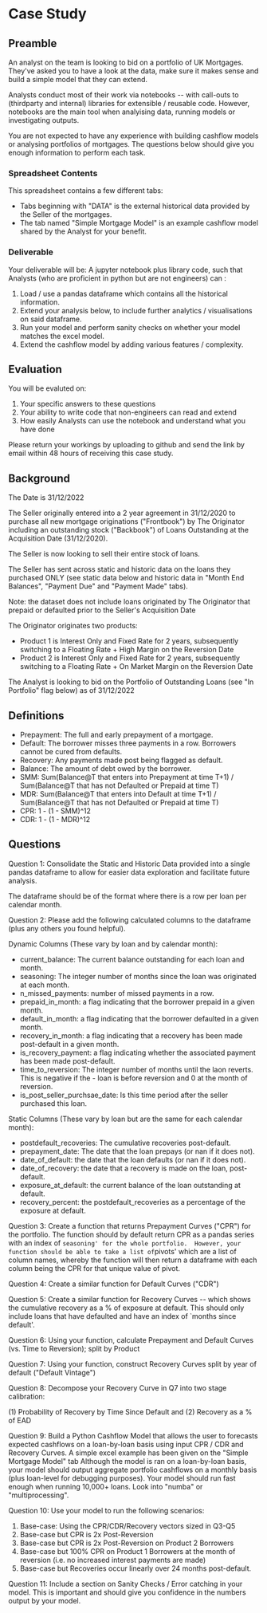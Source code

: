 # Case Study

## Preamble

An analyst on the team is looking to bid on a portfolio of UK Mortgages. They've asked you to have a look at the data, make sure it makes sense and build a simple model that they can extend.

Analysts conduct most of their work via notebooks -- with call-outs to (thirdparty and internal) libraries for extensible / reusable code. However, notebooks are the main tool when analyising data, running models or investigating outputs.

You are not expected to have any experience with building cashflow models or analysing portfolios of mortgages. The questions below should give you enough information to perform each task.

### Spreadsheet Contents

This spreadsheet contains a few different tabs:

- Tabs beginning with "DATA" is the external historical data provided by the Seller of the mortgages.
- The tab named "Simple Mortgage Model" is an example cashflow model shared by the Analyst for your benefit.

### Deliverable

Your deliverable will be: A jupyter notebook plus library code, such that Analysts (who are proficient in python but are not engineers) can :

1. Load / use a pandas dataframe which contains all the historical information.
2. Extend your analysis below, to include further analytics / visualisations on said dataframe.
3. Run your model and perform sanity checks on whether your model matches the excel model.
4. Extend the cashflow model by adding various features / complexity.

## Evaluation

You will be evaluted on:

1. Your specific answers to these questions
2. Your ability to write code that non-engineers can read and extend
3. How easily Analysts can use the notebook and understand what you have done

Please return your workings by uploading to github and send the link by email within 48 hours of receiving this case study.

## Background

The Date is 31/12/2022

The Seller originally entered into a 2 year agreement in 31/12/2020 to purchase all new mortgage originations ("Frontbook") by The Originator including an outstanding stock ("Backbook") of Loans Outstanding at the Acquisition Date (31/12/2020).

The Seller is now looking to sell their entire stock of loans.

The Seller has sent across static and historic data on the  loans they purchased ONLY (see static data below and historic data in "Month End Balances", "Payment Due" and "Payment Made" tabs).

Note: the dataset does not include loans originated by The Originator that prepaid or defaulted prior to the Seller's Acquisition Date

The Originator originates two products:

- Product 1 is Interest Only and Fixed Rate for 2 years, subsequently switching to a Floating Rate + High Margin on the Reversion Date
- Product 2 is Interest Only and Fixed Rate for 2 years, subsequently switching to a Floating Rate + On Market Margin on the Reversion Date

The Analyst is looking to bid on the Portfolio of Outstanding Loans (see "In Portfolio" flag below) as of 31/12/2022

## Definitions

- Prepayment: The full and early prepayment of a mortgage.
- Default: The borrower misses three payments in a row. Borrowers cannot be cured from defaults.
- Recovery: Any payments made post being flagged as default.
- Balance: The amount of debt owed by the borrower.
- SMM: Sum(Balance@T that enters into Prepayment at time T+1) / Sum(Balance@T that has not Defaulted or Prepaid at time T)
- MDR: Sum(Balance@T that enters into Default at time T+1) / Sum(Balance@T that has not Defaulted or Prepaid at time T)
- CPR: 1 - (1 - SMM)^12
- CDR: 1 - (1 - MDR)^12

## Questions

Question 1: Consolidate the Static and Historic Data provided into a single pandas dataframe to allow for easier data exploration and facilitate future analysis.

The dataframe should be of the format where there is a row per loan per calendar month.

Question 2: Please add the following calculated columns to the dataframe (plus any others you found helpful). 

Dynamic Columns (These vary by loan and by calendar month):

- current_balance: The current balance outstanding for each loan and month.
- seasoning: The integer number of months since the loan was originated at each month.
- n_missed_payments: number of missed payments in a row.
- prepaid_in_month: a flag indicating that the borrower prepaid in a given month.
- default_in_month: a flag indicating that the borrower defaulted in a given month.
- recovery_in_month: a flag indicating that a recovery has been made post-default in a given month.
- is_recovery_payment: a flag indicating whether the associated payment has been made post-default.
- time_to_reversion: The integer number of months until the laon reverts. This is negative if the - loan is before reversion and 0 at the month of reversion.
- is_post_seller_purchsae_date: Is this time period after the seller purchased this loan.

 Static Columns (These vary by loan but are the same for each calendar month):

- postdefault_recoveries: The cumulative recoveries post-default.
- prepayment_date: The date that the loan prepays (or nan if it does not).
- date_of_default: the date that the loan defaults (or nan if it does not).
- date_of_recovery: the date that a recovery is made on the loan, post-default.
- exposure_at_default: the current balance of the loan outstanding at default.
- recovery_percent: the postdefault_recoveries as a percentage of the exposure at default.

Question 3: Create a function that returns Prepayment Curves ("CPR") for the portfolio. The function should by default return CPR as a pandas series with an index of `seasoning' for the whole portfolio.  However, your function should be able to take a list of`pivots' which are a list of column names, whereby the function will then return a dataframe with each column being the CPR for that unique value of pivot.

Question 4: Create a similar function for Default Curves ("CDR") 

Question 5: Create a similar function for Recovery Curves -- which shows the cumulative recovery as a % of exposure at default. This should only include loans that have defaulted and have an index of `months since default'.

Question 6: Using your function,  calculate Prepayment and Default Curves (vs. Time to Reversion); split by Product

Question 7: Using your function, construct Recovery Curves split by year of default ("Default Vintage")

Question 8: Decompose your Recovery Curve in Q7 into two stage calibration:

(1) Probability of Recovery by Time Since Default and
(2) Recovery as a % of EAD

Question 9: Build a Python Cashflow Model that allows the user to forecasts expected cashflows on a loan-by-loan basis using input CPR / CDR and Recovery Curves. A simple excel example has been given on the "Simple Mortgage Model" tab
 Although the model is ran on a loan-by-loan basis, your model should output aggregate portfolio cashflows on a monthly basis (plus loan-level for debugging purposes).
 Your model should run fast enough when running 10,000+ loans. Look into "numba" or "multiprocessing".

Question 10: Use your model to run the following scenarios:

 1. Base-case: Using the CPR/CDR/Recovery vectors sized in Q3-Q5
 2. Base-case but CPR is 2x Post-Reversion
 3. Base-case but CPR is 2x Post-Reversion on Product 2 Borrowers
 4. Base-case but 100% CPR on Product 1 Borrowers at the month of reversion (i.e. no increased interest payments are made)
 5. Base-case but Recoveries occur linearly over 24 months post-default.

Question 11: Include a section on Sanity Checks / Error catching in your model. This is important and should give you confidence in the numbers output by your model.
